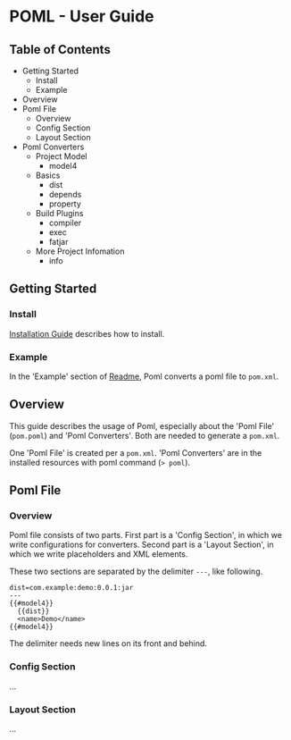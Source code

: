 # POML -  User Guide
## Table of Contents
- Getting Started
    - Install
    - Example
- Overview
- Poml File
    - Overview
    - Config Section
    - Layout Section
- Poml Converters
    - Project Model
        - model4
    - Basics
        - dist
        - depends
        - property
    - Build Plugins
        - compiler
        - exec
        - fatjar
    - More Project Infomation
        - info


## Getting Started
### Install
[Installation Guide](./installation-guide.md) describes how to install.

### Example
In the 'Example' section of [Readme](../readme.md), Poml converts a poml file to `pom.xml`.


## Overview
This guide describes the usage of Poml, especially about the 'Poml File' (`pom.poml`) and 'Poml Converters'. Both are needed to generate a `pom.xml`.

One 'Poml File' is created per a `pom.xml`. 'Poml Converters' are in the installed resources with poml command (`> poml`).


## Poml File
### Overview
Poml file consists of two parts. First part is a 'Config Section', in which we write configurations for converters. Second part is a 'Layout Section', in which we write placeholders and XML elements.

These two sections are separated by the delimiter `---`, like following.

```
dist=com.example:demo:0.0.1:jar
---
{{#model4}}
  {{dist}}
  <name>Demo</name>
{{#model4}}
```

The delimiter needs new lines on its front and behind.


### Config Section
...


### Layout Section
...
